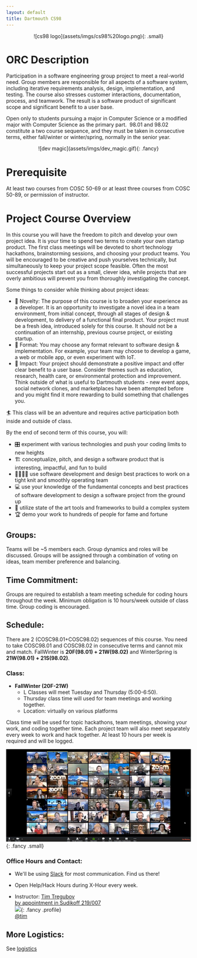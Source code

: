 ```yaml
---
layout: default
title: Dartmouth CS98
---
```



<div markdown="1" style="text-align:center">
![cs98 logo](assets/imgs/cs98%20logo.png){: .small}
</div>


# ORC Description
Participation in a software engineering group project to meet a real-world need. Group members are responsible for all aspects of a software system, including iterative requirements analysis, design, implementation, and testing. The course also stresses customer interactions, documentation, process, and teamwork. The result is a software product of significant scope and significant benefit to a user base.

Open only to students pursuing a major in Computer Science or a modified major with Computer Science as the primary part.  98.01 and 98.02 constitute a two course sequence, and they must be taken in consecutive terms, either fall/winter or winter/spring, normally in the senior year.

<div markdown="1" style="text-align:center">
![dev magic](assets/imgs/dev_magic.gif){: .fancy}
</div>


# Prerequisite

At least two courses from COSC 50-69 or at least three courses from COSC 50-89, or permission of instructor.

# Project Course Overview

In this course you will have the freedom to pitch and develop your own project idea. It is your time to spend two terms to create your own startup product. The first class meetings will be devoted to short technology hackathons, brainstorming sessions, and choosing your product teams. You will be encouraged to be creative and push yourselves technically, but simultaneously to keep your project scope feasible. Often the most successful projects start out as a small, clever idea, while projects that are overly ambitious will prevent you from thoroughly investigating the concept.

Some things to consider while thinking about project ideas:

* 🚀 Novelty: The purpose of this course is to broaden your experience as a developer. It is an opportunity to investigate a novel idea in a team environment, from initial concept, through all stages of design & development, to delivery of a functional final product. Your project must be a fresh idea, introduced solely for this course. It should not be a continuation of an internship, previous course project, or existing startup.
* 📱 Format: You may choose any format relevant to software design & implementation. For example, your team may choose to develop a game, a web or mobile app, or even experiment with IoT.
* 🔨 Impact: Your project should demonstrate a positive impact and offer clear benefit to a user base. Consider themes such as education, research, health care, or environmental protection and improvement. Think outside of what is useful to Dartmouth students - new event apps, social network clones, and marketplaces have been attempted before and you might find it more rewarding to build something that challenges you.

🏄 This class will be an adventure and requires active participation both inside and outside of class.

By the end of second term of this course, you will:

  - 🎛️ experiment with various technologies and push your coding limits to new heights
  - 🏗️ conceptualize, pitch, and design a software product that is interesting, impactful, and fun to build
  - 👩‍👩‍👧‍👦 use software development and design best practices to work on a tight knit and smoothly operating team
  - 💻 use your knowledge of the fundamental concepts and best practices of software development to design a software project from the ground up
  - 🔨 utilize state of the art tools and frameworks to build a complex system
  - 🏆 demo your work to hundreds of people for fame and fortune

## Groups:

Teams will be ~5 members each. Group dynamics and roles will be discussed. Groups will be assigned through a combination of voting on ideas, team member preference and balancing.

## Time Commitment:

Groups are required to establish a team meeting schedule for coding hours throughout the week. Minimum obligation is 10 hours/week outside of class time. Group coding is encouraged.

## Schedule:

There are 2 (COSC98.01+COSC98.02) sequences of this course. You need to take COSC98.01 and COSC98.02 in consecutive terms and cannot mix and match. FallWinter is **20F(98.01) + 21W(98.02)** and WinterSpring is **21W(98.01) + 21S(98.02)**.

### Class:

  - **FallWinter (20F-21W)**
    - L Classes will meet Tuesday and Thursday (5:00-6:50).
    - Thursday class time will used for team meetings and working together.
    <!-- - 3BX will be available for help / team meeting time. -->
    - Location: virtually on various platforms
    
  <!-- - **Section WinterSpring (20W-20S)**
    - 3A Classes will meet Monday (3:30-5:20) and Thursday (4:30-6:20).
    - Thursday class time will used for team meetings and working together.
    - Location: ZOOM (see link on Slack) -->

Class time will be used for topic hackathons, team meetings, showing your work, and coding together time.  Each project team will also meet separately every week to work and hack together.  At least 10 hours per week is required and will be logged.

![](assets/imgs/zoom.gif){: .fancy .small}
<!-- ![](assets/imgs/lsc200.jpg){: .fancy } -->
<!-- ![](assets/imgs/carson61.jpg){: .fancy } -->

### Office Hours and Contact:

  - We'll be using [Slack](https://cs98-dartmouth.slack.com) for most communication. Find us there!

  - Open Help/Hack Hours during X-Hour every week. <br>

  - Instructor: [Tim Tregubov](mailto:tim@cs.dartmouth.edu)<br>
    [by appointment in Sudikoff 219/007](https://calendly.com/timofei/check-in)<br>
    ![](assets/imgs/tt_profile.jpg){: .fancy .profile}<br>
    [@tim](https://cs98-dartmouth.slack.com/messages/@tim/)<br>

  <!-- - TA: [Kate Salesin](mailto:Katherine.A.Salesin.GR@dartmouth.edu)<br>
    Office hours by appointment<br>
    ![](assets/imgs/kate.jpg){: .fancy .profile}<br>
    [@kate](https://cs98-dartmouth.slack.com/messages/@Kate/)<br>
 -->

   <!-- - TA: [Kizito Masaba](mailto:Kizito.Masaba.GR@dartmouth.edu)<br>
    Office hours by appointment<br>
    ![](assets/imgs/kizito.jpg){: .fancy .profile}<br>
    [@kizito](https://cs98-dartmouth.slack.com/messages/@Kizito/)<br> -->



## More Logistics:

See [logistics](/logistics)

